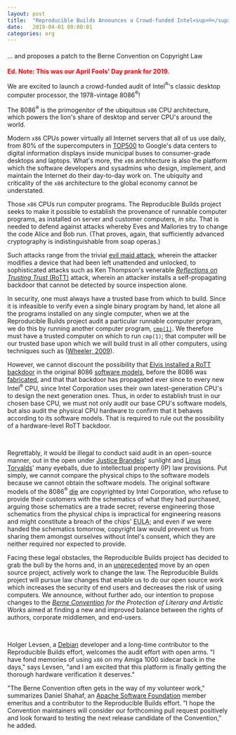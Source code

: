 ```yaml
---
layout: post
title:  "Reproducible Builds Announces a Crowd-funded Intel<sup>®</sup> 8086<sup>®</sup> Audit"
date:   2019-04-01 00:00:01
categories: org
---
```


<h4 style="font-weight: normal;">… and proposes a patch to the Berne Convention on Copyright Law</h4>

<span style='color: red; font-weight: bold'>Ed. Note: This was our April Fools' Day prank for 2019.</span>

We are excited to launch a crowd-funded audit of Intel<sup>®</sup>'s classic desktop
computer processor, the 1978-vintage 8086<sup>®</sup>!

The 8086<sup>®</sup> is the primogenitor of the ubiquitous `x86` CPU architecture, which powers
the lion's share of desktop and server CPU's around the world.

Modern `x86` CPUs power virtually all Internet servers that all of us use daily,
from 80% of the supercomputers in [TOP500](https://www.top500.org/) to Google's data
centers to digital information displays inside municipal buses to
consumer-grade desktops and laptops.
What's more, the `x86` architecture is also the platform which the software
developers and sysadmins who design, implement, and maintain the Internet do
their day-to-day work on.  The ubiquity and criticality of the `x86` architecture
to the global economy cannot be understated.

Those `x86` CPUs run computer programs.  The Reproducible Builds project seeks
to make it possible to establish the provenance of runnable computer programs,
as installed on server and customer computers, _in situ_.  That is needed to
defend against attacks whereby Eves and Mallories try to change the code Alice
and Bob run.  (That proves, again, that sufficiently advanced cryptography is
indistinguishable from soap operas.)

Such attacks range from the trivial [evil maid attack][evil_maid], wherein the
attacker modifies a device that had been left unattended and unlocked, to
sophisticated attacks such as Ken Thompson's venerable [_Reflections on
Trusting Trust_ (RoTT)][RoTT] attack, wherein an attacker installs a
self-propagating backdoor that cannot be detected by source inspection alone.

In security, one must always have a trusted base from which to build.  Since it
is infeasible to verify even a single binary program by hand, let alone all the
programs installed on any single computer, when we at the Reproducible Builds
project audit a particular runnable computer program, we do this by running
another computer program, [`cmp(1)`][cmp].  We therefore must have a trusted
computer on which to run `cmp(1)`; that computer will be our trusted base upon
which we will build trust in all other computers, using techniques such as
([Wheeler, 2009][wheeler-ddc]).

However, we cannot discount the possibility that [Elvis installed a RoTT
backdoor][Elvis_impossible] in the original 8086 [software models][HDL], before the 8086 was
[fabricated][fabrication], and that that backdoor has propagated ever since to
every new Intel<sup>®</sup> CPU, since Intel Corporation uses their own latest-generation
CPU's to design the next generation ones.  Thus, in order to establish trust in
our chosen base CPU, we must not only audit our base CPU's software models, but
also audit the physical CPU hardware to confirm that it behaves according to
its software models.  That is required to rule out the possibility of a
hardware-level RoTT backdoor.

<br/>

Regrettably, it would be illegal to conduct said audit in an open-source manner,
out in the open under [Justice Brandeis](https://en.wikiquote.org/wiki/Louis_Brandeis)' sunlight
and [Linus Torvalds](https://en.wikipedia.org/wiki/Linus%27s_Law)' many
eyeballs, due to intellectual property (IP) law provisions.  Put simply, we
cannot compare the physical chips to the software models because we cannot
obtain the software models.  The original software models of the 8086<sup>®</sup>
[die][die] are copyrighted by Intel Corporation, who refuse to provide their
customers with the schematics of what they had purchased, arguing those
schematics are a trade secret; reverse engineering those schematics from the
physical chips is impractical for engineering reasons and might constitute a
breach of the chips' <acronym title="End-user License Agreement">EULA</acronym>;
and even if we were handed the schematics tomorrow,
copyright law would prevent us from sharing them amongst ourselves without
Intel's consent, which they are neither required nor expected to provide.

Facing these legal obstacles, the Reproducible Builds project has decided to
grab the bull by the horns and, in an [unprecedented][citation_needed] move by
an open source project, actively work to change the law.  The Reproducible
Builds project will pursue law changes that enable us to do our open source
work which increases the security of end users and decreases the risk of using
computers.  We announce, without further ado, our intention to propose changes
to the _[Berne Convention][berne] for the Protection of Literary and Artistic Works_
aimed at finding a new and improved
balance between the rights of authors, corporate middlemen, and end-users.

<br/>

Holger Levsen, a [Debian](https://www.debian.org/) developer and a long-time
contributor to the Reproducible Builds effort, welcomes the audit effort with
open arms.  "I have fond memories of using `x86` on my Amiga 1000 sidecar back in
the days," says Levsen, "and I am excited that this platform is finally getting
the thorough hardware verification it deserves."

"The Berne Convention often gets in the way of my volunteer work," summarizes
Daniel Shahaf, an [Apache Software Foundation](https://www.apache.org/) member
emeritus and a contributor to the Reproducible Builds effort.  "I hope the
Convention maintainers will consider our forthcoming pull request positively
and look forward to testing the next release candidate of the Convention," he
added.

[evil_maid]: https://en.wikipedia.org/wiki/Evil_maid_attack
[RoTT]: https://www.win.tue.nl/~aeb/linux/hh/thompson/trust.html
[wheeler-ddc]: https://dwheeler.com/trusting-trust/dissertation/html/wheeler-trusting-trust-ddc.html
[cmp]: https://pubs.opengroup.org/onlinepubs/9699919799/utilities/cmp.html
[fabrication]: https://en.wikipedia.org/wiki/Semiconductor_device_fabrication
[x86 supercomputers (2008)]: https://www.theinquirer.net/inquirer/news/1008702/supercomputing-dominated-x86-architecture
[Elvis_impossible]: https://soundcloud.com/miguel-estevan/its-impossible-elvis-cover
[HDL]: https://en.wikipedia.org/wiki/Hardware_description_language
[die]: https://en.wikipedia.org/wiki/Die_%28integrated_circuit%29
[ICLDP]: https://en.wikipedia.org/wiki/Integrated_circuit_layout_design_protection
[citation_needed]: https://xkcd.com/285/
[berne]: https://en.wikipedia.org/wiki/Berne_Convention
